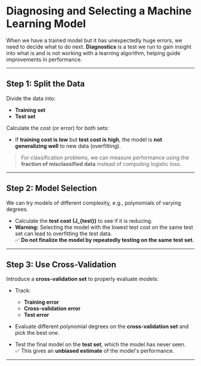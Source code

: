 # Diagnosing and Selecting a Machine Learning Model

When we have a trained model but it has unexpectedly huge errors, we need to decide what to do next. **Diagnostics** is a test we run to gain insight into what is and is not working with a learning algorithm, helping guide improvements in performance.

---

## Step 1: Split the Data
Divide the data into:

- **Training set**
- **Test set**

Calculate the cost (or error) for both sets:

- If **training cost is low** but **test cost is high**, the model is **not generalizing well** to new data (overfitting).

> For classification problems, we can measure performance using the **fraction of misclassified data** instead of computing logistic loss.

---

## Step 2: Model Selection
We can try models of different complexity, e.g., polynomials of varying degrees.

- Calculate the **test cost \(J_{test}\)** to see if it is reducing.
- **Warning:** Selecting the model with the lowest test cost on the same test set can lead to overfitting the test data.  
  ✅ **Do not finalize the model by repeatedly testing on the same test set.**

---

## Step 3: Use Cross-Validation
Introduce a **cross-validation set** to properly evaluate models:

- Track:
  - **Training error**
  - **Cross-validation error**
  - **Test error**

- Evaluate different polynomial degrees on the **cross-validation set** and pick the best one.
- Test the final model on the **test set**, which the model has never seen.  
  ✅ This gives an **unbiased estimate** of the model's performance.

---
